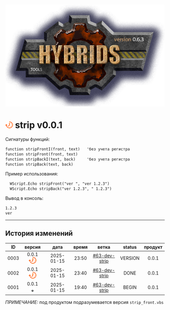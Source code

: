 [![logo](../logo.png)](../docs.md "documentation") 

[M]: ../docs.md        "родитель"
[P]: ../icons/progress.png  "в процессе..."
[S]: ../icons/success.png   "ошибок не обнаружено"
[E]: ../icons/empty.png     "нет данных"

[![P]][M] strip v0.0.1
======================
Сигнатуры функций:  

```vbs
function stripFrontI(front, text)   'без учета регистра
function stripFront(front, text)  
function stripBackI(text, back)     'без учета регистра
function stripBack(text, back)  
```

Пример использования:  

```vbs
  WScript.Echo stripFront("ver ", "ver 1.2.3")
  WScript.Echo stripBack("ver 1.2.3", " 1.2.3")
```

Вывод в консоль:  

```
1.2.3
ver
```

--------------------------------------------------------------------------------

История изменений 
-----------------

| **ID** |      версия     |    дата    | время |      ветка      | status  | продукт |  
|:------:|:---------------:|:----------:|:-----:|:---------------:|:-------:|:-------:|  
|  0003  | 0.0.1 [![P]][M] | 2025-01-15 | 23:50 | [#63-dev-strip] | VERSION |  0.0.1  |  
|  0002  | 0.0.1 [![P]][M] | 2025-01-15 | 23:40 | [#63-dev-strip] |  DONE   |  0.0.1  |  
|  0001  | 0.0.1 [![E]][M] | 2025-01-15 | 19:40 | [#63-dev-strip] |  BEGIN  |  0.0.1  |  

*ПРИМЕЧАНИЕ:* под продуктом подразумевается версия `strip_front.vbs`  

[#63-dev-strip]:  ../history.md#-v063-dev